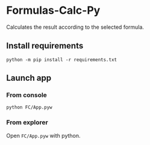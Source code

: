 # Formulas-Calc-Py

Calculates the result according to the selected formula.

## Install requirements

```commandline
python -m pip install -r requirements.txt
```

## Launch app

### From console

```commandline
python FC/App.pyw
```

### From explorer

Open `FC/App.pyw` with python.
